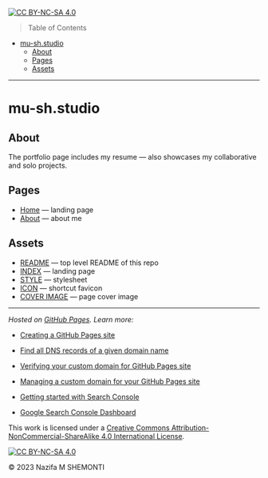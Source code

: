 [HOME]: <https://mu-sh.studio>

[About]: <https://mu-sh.studio/about>

[README]: <https://github.com/MforMubashshera/mformubashshera.github.io/blob/main/README.md> "README.md"

[INDEX]: <https://github.com/MforMubashshera/mformubashshera.github.io/blob/main/index.html> "index.html"

[STYLE]: <https://github.com/MforMubashshera/mformubashshera.github.io/blob/main/style.css> "style.css"

[ICON]: <https://github.com/MforMubashshera/mformubashshera.github.io/blob/main/m_icon.png> "m_icon.png"

[COVER IMAGE]: <https://github.com/MforMubashshera/mformubashshera.github.io/blob/main/esa-hubble_cats-paw-nebula.webp> "esa-hubble_cats-paw-nebula.webp"

[GitHub Pages]: <https://pages.github.com/>

[Creating a GitHub Pages site]: <https://docs.github.com/en/pages/getting-started-with-github-pages/creating-a-github-pages-site>

[Find all DNS records of a given domain name]: <https://mxtoolbox.com/SuperTool.aspx>

[Verifying your custom domain for GitHub Pages site]: <https://docs.github.com/en/pages/configuring-a-custom-domain-for-your-github-pages-site/verifying-your-custom-domain-for-github-pages>

[Managing a custom domain for your GitHub Pages site]: <https://docs.github.com/en/pages/configuring-a-custom-domain-for-your-github-pages-site/managing-a-custom-domain-for-your-github-pages-site>

[Getting started with Search Console]: <https://support.google.com/webmasters/answer/10267942>

[Google Search Console Dashboard]: <https://search.google.com/search-console>

[cc-by-nc-sa]: <http://creativecommons.org/licenses/by-nc-sa/4.0/>

[cc-by-nc-sa-image]: <https://licensebuttons.net/l/by-nc-sa/4.0/88x31.png>

[cc-by-nc-sa-shield]: <https://img.shields.io/badge/License-CC%20BY--NC--SA%204.0-lightgrey.svg>

[![CC BY-NC-SA 4.0][cc-by-nc-sa-shield]][cc-by-nc-sa]

> Table of Contents
- [mu-sh.studio](#mu-shstudio)
	- [About](#about)
	- [Pages](#pages)
	- [Assets](#assets)

***

# mu-sh.studio

## About

The portfolio page includes my resume — also showcases my collaborative and solo projects.

## Pages

* [Home] — landing page
* [About] — about me

## Assets

* [README] — top level README of this repo
* [INDEX] — landing page
* [STYLE] — stylesheet
* [ICON] — shortcut favicon
* [COVER IMAGE] — page cover image

***

*Hosted on [GitHub Pages]. Learn more:*

* [Creating a GitHub Pages site]

* [Find all DNS records of a given domain name]

* [Verifying your custom domain for GitHub Pages site]

* [Managing a custom domain for your GitHub Pages site]

* [Getting started with Search Console]

* [Google Search Console Dashboard]

This work is licensed under a [Creative Commons Attribution-NonCommercial-ShareAlike 4.0 International License][cc-by-nc-sa].

[![CC BY-NC-SA 4.0][cc-by-nc-sa-image]][cc-by-nc-sa] 

© 2023 Nazifa M SHEMONTI
